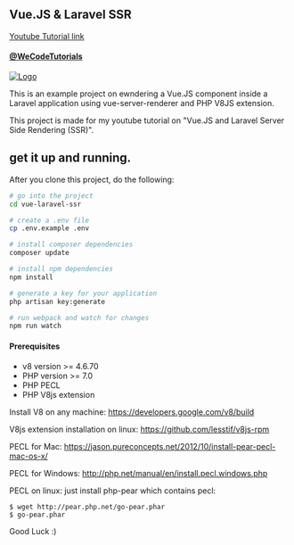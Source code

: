 ## Vue.JS & Laravel SSR

[Youtube Tutorial link](https://www.youtube.com/watch?v=cTwQtmFjYkw&list=PLJpBh2VJhy5x0RtRn-qREgP_pdvcFYpPf)

#### [@WeCodeTutorials](https://twitter.com/WeCodeTutorials)
[![Logo](https://cdn.pbrd.co/images/HdwCut8.png)](https://www.youtube.com/channel/UCj9VatwdukZjNOnIKcpWcsA)

This is an example project on ewndering a Vue.JS component inside a Laravel application using vue-server-renderer and PHP V8JS extension.

This project is made for my youtube tutorial on "Vue.JS and Laravel Server Side Rendering (SSR)".

## get it up and running.

After you clone this project, do the following:

```bash
# go into the project
cd vue-laravel-ssr

# create a .env file
cp .env.example .env

# install composer dependencies
composer update

# install npm dependencies
npm install

# generate a key for your application
php artisan key:generate

# run webpack and watch for changes
npm run watch
```

#### Prerequisites
- v8 version >= 4.6.70
- PHP version >= 7.0
- PHP PECL
- PHP V8js extension

Install V8 on any machine: https://developers.google.com/v8/build

V8js extension installation on linux: https://github.com/lesstif/v8js-rpm

PECL for Mac: https://jason.pureconcepts.net/2012/10/install-pear-pecl-mac-os-x/

PECL for Windows: http://php.net/manual/en/install.pecl.windows.php

PECL on linux: just install php-pear which contains pecl:
```
$ wget http://pear.php.net/go-pear.phar
$ go-pear.phar
```


Good Luck :)
